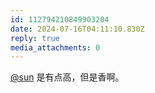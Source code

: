 ```yaml
---
id: 112794210849903204
date: 2024-07-16T04:11:10.830Z
reply: true
media_attachments: 0
---
```


[@sun](https://jiong.us/@sun) 是有点高，但是香啊。

